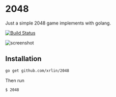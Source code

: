 # 2048

Just a simple 2048 game implements with golang.

[![Build Status](https://travis-ci.org/xrlin/2048.svg?branch=master)](https://travis-ci.org/xrlin/2048)

![screenshot](https://raw.githubusercontent.com/xrlin/2048/master/screenshots/game.png)


## Installation

```bash
go get github.com/xrlin/2048
```

Then run


```bash
$ 2048
```

